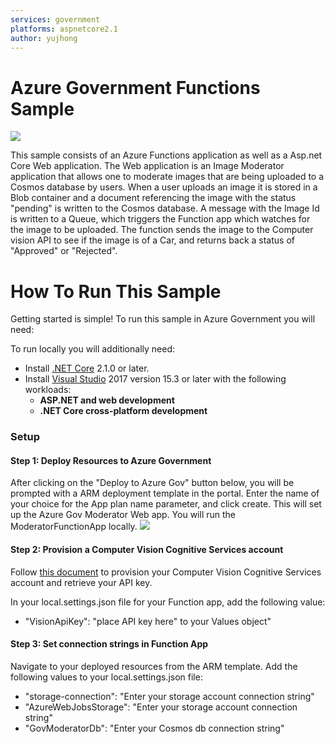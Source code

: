 ```yaml
---
services: government
platforms: aspnetcore2.1
author: yujhong
---
```


# Azure Government Functions Sample
<a href="https://portal.azure.us/#create/Microsoft.Template/uri/https%3A%2F%2Fraw.githubusercontent.com%2Fyujhongmicrosoft%2Fgov-function-sample%2Fmaster%2Fazuretest.json" target="_blank">
    <img src="http://azuredeploy.net/AzureGov.png" />
</a> 
 
This sample consists of an Azure Functions application as well as a Asp.net Core Web application.
The Web application is an Image Moderator application that allows one to moderate images that are being uploaded to a Cosmos database by users. 
When a user uploads an image it is stored in a Blob container and a document referencing the image with the status "pending" is written to the Cosmos database.
A message with the Image Id is written to a Queue, which triggers the Function app which watches for the image to be uploaded.
The function sends the image to the Computer vision API to see if the image is of a Car, and returns back a status of "Approved" or "Rejected". 

# How To Run This Sample
Getting started is simple!  To run this sample in Azure Government you will need:

To run locally you will additionally need:
- Install [.NET Core](https://www.microsoft.com/net/core) 2.1.0 or later.
- Install [Visual Studio](https://www.visualstudio.com/vs/) 2017 version 15.3 or later with the following workloads:
    - **ASP.NET and web development**
    - **.NET Core cross-platform development**

### Setup

#### Step 1: Deploy Resources to Azure Government

After clicking on the "Deploy to Azure Gov" button below, you will be prompted with a ARM deployment template in the portal.  Enter the name of your choice for the App plan name parameter, and click create. 
This will set up the Azure Gov Moderator Web app. You will run the ModeratorFunctionApp locally. 
<a href="https://portal.azure.us/#create/Microsoft.Template/uri/https%3A%2F%2Fraw.githubusercontent.com%2Fyujhongmicrosoft%2Fgov-function-sample%2Fmaster%2Fazuredeploy.json" target="_blank">
    <img src="http://azuredeploy.net/AzureGov.png" />
</a> 

#### Step 2: Provision a Computer Vision Cognitive Services account

Follow [this document](https://docs.microsoft.com/en-us/azure/azure-government/documentation-government-cognitiveservices#part-1-provision-cognitive-services-accounts) to provision your Computer Vision Cognitive Services account and retrieve your API key.

In your local.settings.json file for your Function app, add the following value:
- "VisionApiKey": "place API key here" to your Values object" 
   
#### Step 3: Set connection strings in Function App
Navigate to your deployed resources from the ARM template. 
Add the following values to your local.settings.json file:
- "storage-connection": "Enter your storage account connection string"
- "AzureWebJobsStorage": "Enter your storage account connection string"
- "GovModeratorDb": "Enter your Cosmos db connection string"
   
    
    
